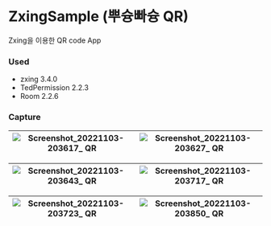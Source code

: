 # ZxingSample (뿌슝빠슝 QR)
Zxing을 이용한 QR code App

### Used
- zxing 3.4.0
- TedPermission 2.2.3
- Room 2.2.6

### Capture
![Screenshot_20221103-203617_ QR](https://user-images.githubusercontent.com/65227900/199711857-edfae113-ad80-4a83-b2e1-7d5381042ac2.jpg) |![Screenshot_20221103-203627_ QR](https://user-images.githubusercontent.com/65227900/199711924-3fbe69b5-6ab2-4c35-bd86-5b1eff971467.jpg)
--- | --- |

![Screenshot_20221103-203643_ QR](https://user-images.githubusercontent.com/65227900/199711990-264c0983-687d-481a-b695-42b8de6c220c.jpg) |![Screenshot_20221103-203717_ QR](https://user-images.githubusercontent.com/65227900/199712019-f7210d62-69ce-4467-90cd-f2f32031754f.jpg)
--- | --- |

![Screenshot_20221103-203723_ QR](https://user-images.githubusercontent.com/65227900/199712082-7c44c4fe-36e2-4b34-96c2-62b8820b32c4.jpg) |![Screenshot_20221103-203850_ QR](https://user-images.githubusercontent.com/65227900/199712130-1e896ac4-64c5-4a3c-953f-c61661d85597.jpg)
--- | --- |
